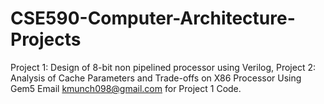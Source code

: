 # CSE590-Computer-Architecture-Projects
Project 1: Design of 8-bit non pipelined processor using Verilog, Project 2: Analysis of Cache Parameters and Trade-offs on X86 Processor Using Gem5
Email kmunch098@gmail.com for Project 1 Code.
